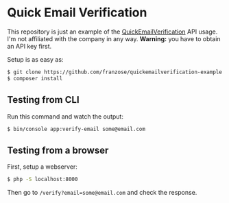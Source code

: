 # Quick Email Verification
This repository is just an example of the [QuickEmailVerification](https://quickemailverification.com) API usage. I'm not affiliated with the company in any way. **Warning:** you have to obtain an API key first.

Setup is as easy as:

```bash
$ git clone https://github.com/franzose/quickemailverification-example.git
$ composer install
```

## Testing from CLI

Run this command and watch the output:

```bash
$ bin/console app:verify-email some@email.com
```

## Testing from a browser

First, setup a webserver:

```bash
$ php -S localhost:8000
```

Then go to `/verify?email=some@email.com` and check the response.
